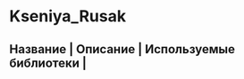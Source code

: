 # Kseniya_Rusak  
Название  | Описание | Используемые библиотеки |
------------------------------------------------
